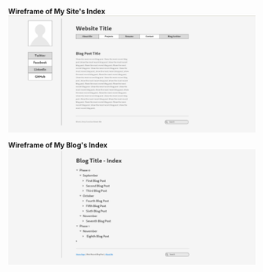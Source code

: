 **Wireframe of My Site's Index**
![alt text](/week-2/imgs/wireframe-index.png "Website Wireframe Index")

**Wireframe of My Blog's Index**
![alt text](/week-2/imgs/wireframe-blog-index.png "Blog Wireframe Index")